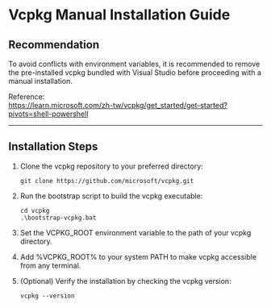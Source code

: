 # Vcpkg Manual Installation Guide

## Recommendation

To avoid conflicts with environment variables, it is recommended to remove the pre-installed vcpkg bundled with Visual Studio before proceeding with a manual installation.

Reference:  
https://learn.microsoft.com/zh-tw/vcpkg/get_started/get-started?pivots=shell-powershell

---

## Installation Steps

1. Clone the vcpkg repository to your preferred directory:
   ```
   git clone https://github.com/microsoft/vcpkg.git
   ```

2. Run the bootstrap script to build the vcpkg executable:
   ```
   cd vcpkg
   .\bootstrap-vcpkg.bat
   ```
3. Set the VCPKG_ROOT environment variable to the path of your vcpkg directory.

4. Add %VCPKG_ROOT% to your system PATH to make vcpkg accessible from any terminal.

5. (Optional) Verify the installation by checking the vcpkg version:
   ```
   vcpkg --version
   ```